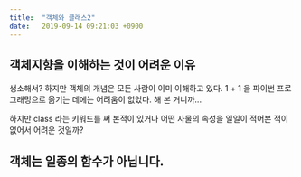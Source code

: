 ```yaml
---
title:  "객체와 클래스2"
date:   2019-09-14 09:21:03 +0900
---
```


## 객체지향을 이해하는 것이 어려운 이유
생소해서? 하지만 객체의 개념은 모든 사람이 이미 이해하고 있다.
1 + 1 을 파이썬 프로그래밍으로 옮기는 데에는 어려움이 없었다. 해 본 거니까...

하지만 class 라는 키워드를 써 본적이 있거나
어떤 사물의 속성을 일일이 적어본 적이 없어서 어려운 것일까?



## 객체는 일종의 함수가 아닙니다.



